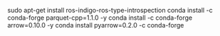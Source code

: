 sudo apt-get install ros-indigo-ros-type-introspection
conda install -c conda-forge parquet-cpp=1.1.0 -y
conda install -c conda-forge arrow=0.10.0 -y
conda install pyarrow=0.2.0 -c conda-forge
